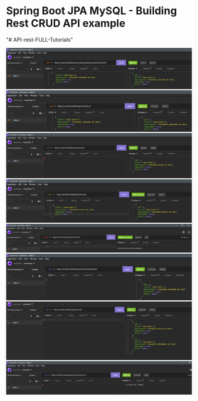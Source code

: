 # Spring Boot JPA MySQL - Building Rest CRUD API example
"# API-rest-FULL-Tutorials" 

![](https://github.com/lechon1997/API-rest-FULL-Tutorials/blob/main/imagenes/actualizar_por_titulo.png)
![](https://github.com/lechon1997/API-rest-FULL-Tutorials/blob/main/imagenes/buscar_por_id_y_actualizar_info.png)
![](https://github.com/lechon1997/API-rest-FULL-Tutorials/blob/main/imagenes/buscar_tutorial_por_id.png)
![](https://github.com/lechon1997/API-rest-FULL-Tutorials/blob/main/imagenes/crear_tutorial.png)
![](https://github.com/lechon1997/API-rest-FULL-Tutorials/blob/main/imagenes/eliminar_tutorial_por_id.png)
![](https://github.com/lechon1997/API-rest-FULL-Tutorials/blob/main/imagenes/listar_por_estado_publicado.png)
![](https://github.com/lechon1997/API-rest-FULL-Tutorials/blob/main/imagenes/listar_tutoriales.png)
![](https://github.com/lechon1997/API-rest-FULL-Tutorials/blob/main/imagenes/mostrar_precio_de_un_tutorial.png)
